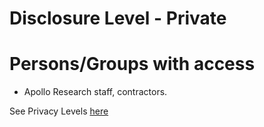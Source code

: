 # Disclosure Level - Private

# Persons/Groups with access

- Apollo Research staff, contractors.

See Privacy Levels [here](https://www.apolloresearch.ai/blog/security)
